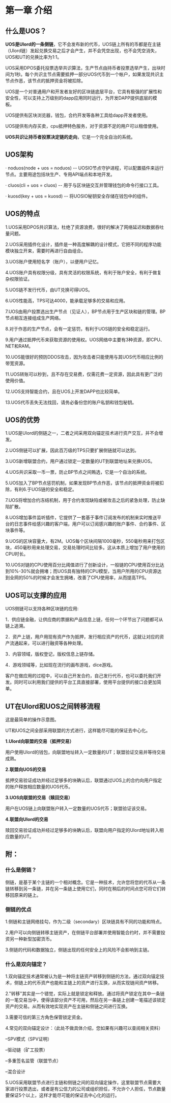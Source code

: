 # 第一章 介绍

## 什么是UOS？

**UOS是Ulord的一条侧链**，它不会发布新的代币，UOS链上所有的币都是在主链（Ulord链）发起兑换交易之后才会产生，并不会凭空出现，也不会凭空消失，UOS和UT的兑换比率为1:1。

UOS采用DPOS委托投票选举共识算法，生产节点由持币者投票选举产生，出块时间为1秒。每个共识主节点需要抵押一部分UOS代币到一个帐户，如果发现共识主节点作恶，该节点的抵押资金将被扣除。

UOS是一个对普通用户和开发者友好的区块链底层平台，它具有极强的扩展性和安全性，可以支持上万级别的dapp应用同时运行，为开发DAPP提供底层的模板。

UOS提供有区块浏览器，钱包，合约开发等各种工具给dapp开发者使用。

UOS提供有内存买卖，cpu抵押特色服务，对于资源不足的用户可以租借使用。

**UOS共识让持币者投票决定链的走向**，它是一个完全自治的系统。

## UOS架构

· noduos\(node + uos = noduos\) -- UOSIO节点守护进程，可以配置插件来运行节点。主要用途包括块生产、专用API端点和本地开发。

· cluos\(cli + uos = cluos\) -- 用于与区块链交互并管理钱包的命令行接口工具。

· kuosd\(key + uos = kuosd\) -- 将UOSIO秘钥安全存储在钱包中的组件。

## UOS的特点

1.UOS采用DPOS共识算法，杜绝了资源浪费，很好的解决了网络延迟和数据吞吐量问题。

2.UOS采用插件化设计，插件是一种高度解耦的设计模式，它把不同的程序功能模块独立开来，需要时再进行自由组合。

3.UOS账户使用短名字（账户），以便用户记忆。

4.UOS账户具有权限分级，具有灵活的权限系统，有利于账户安全，有利于做复杂权限验证。

5.UOS链不发行代币，由UT兑换可得UOS。

6.UOS性能高，TPS可达4000，能承载足够多的交易和应用。

7.UOS由用户投票选出生产节点（见证人），BP节点用于生产区块和链的管理。BP节点相互连接组成生产网络。

8.对于作恶的生产节点，会有一定惩罚，有利于UOS链的安全和稳定运行。

9.用户通过抵押代币来获取资源的使用权。UOS网络中主要有3种资源，即CPU、NET和RAM。

10.UOS能很好的预防DDOS攻击，因为攻击者只能使用与其UOS代币相应比例的带宽资源。

11.UOS转账可以秒到，且不存在交易费，仅需花费一定资源，因此具有更广泛的使用价值。

12.UOS支持智能合约，且在UOS上开发DAPP也比较简单。

13.UOS代币丢失无法找回，请务必备份您的账户私钥和钱包秘钥。

## UOS的优势

1.UOS是Ulord的侧链之一，二者之间采用双向锚定技术进行资产交互，并不会增发。

2.UOS侧链可以扩展，因此百万级的TPS只要扩展侧链就可以达到。

3.UOS新增联盟合约，用户通过锁定一定数量的UT到联盟地址来兑换UOS。

4.UOS共识采取一币一票，防止BP节点之间贿选，它是一个自治的系统。

5.UOS加入了BP节点惩罚机制，如果发现BP节点作恶，该节点的抵押资金将被扣除，有利6.于UOS链的安全和稳定。

7.UOS将增加合约冻结机制，用于合约发现缺陷或被攻击之后的紧急处理，防止缺陷扩散。

8.UOS增加事件监听插件，它提供了一套基于事件订阅发布的机制来实时推送平台的日志事件给感兴趣的客户端，用户可以订阅感兴趣的账户事件、合约事件、区块事件等。

9.UOS的区块容量大，有2M。UOS每个区块间隔1000毫秒，550毫秒用来打包区块，450毫秒用来处理交易，交易处理时间比较多。这从本质上增加了用户使用的CPU时长。

10.UOS对链的CPU使用百分比阈值进行了创新设计，一般链的CPU使用百分比达到10%-30%就会拥堵；而UOS具有独特的CPU模型，当用户所用的CPU资源达到全网的50%的时候才会发生拥堵，改善了CPU使用率，从而提高TPS。

## UOS可以支撑的应用

UOS侧链可以支持各种区块链的应用:

1．供应链金融，让供应商的票据和产品信息上链，任何一个环节出了问题都可从链上追溯。

2．资产上链，用户用现有资产作为抵押，发行相应资产的代币，这就让对应的资产流通起来，可以进行融资等各种处理。

3．内容领域，版权登记，版权信息上链存储。

4．游戏领域等，比如现在流行的画布游戏，dice游戏。

客户在做应用的过程中，可以自己开发合约，自己发行代币，也可以委托我们开发。同时可以利用我们提供的平台工具直接部署，使用平台提供的接口会更加简单。

## UT在Ulord和UOS之间转移流程

这是最简单的操作示意图。

UT和UOS之间全部采用联盟的方式进行，这样能尽可能的保证去中心化。

**1.Ulord向联盟的交易（抵押交易）**

用户使用Ulord的钱包，向联盟地址转入一定数量的UT；联盟验证交易并等待交易成熟。

**2.联盟向UOS的交易**

抵押交易验证成功并经过足够多的块确认后，联盟通过UOS上的合约向用户指定的账户释放相应数量的UOS代币。

**3.UOS向联盟的交易（赎回交易）**

用户在UOS链上向联盟账户转入一定数量的UOS代币；联盟验证该交易。

**4.联盟向Ulord的交易**

赎回交易验证成功并经过足够多的块确认后，联盟向用户指定的Ulord地址转入相应数量的UT。

## 附：

### 什么是侧链？

侧链，是基于某个主链的一个相对概念。它是一种技术，允许您将您的代币从一条链转移到另一条链，并在另一条链上使用它们，同时在稍后的时间点您可将它们转移回原来的链上。

### 侧链的优点

1.侧链和主链网络挂勾，作为二级（secondary）区块链具有不同的功能和特点。

2.用户可以向侧链转移主链资产，在侧链平台部署并使用智能合约时，并不需要投资另一种新型加密货币。

3.侧链的代码和数据独立，侧链出现的任何安全上的风险不会影响到主链。

### 什么是双向锚定？

1.双向锚定技术通常被认为是一种将主链资产转移到侧链的方法，通过双向锚定技术，侧链上的代币资产也能和主链上的资产进行互换，从而实现链间资产转移。

2."转移"其实是一个错觉，实际上就是锁定和释放。通过将资产锁定在其中一条链的一笔交易当中，使得该部分资产不可用，然后在另一条链上创建一笔描述该锁定资产的交易。从而有效地实现资产在主链和侧链之间进行互换。

3.需要可信的第三方角色保管锁定资金。

4.常见的双向锚定设计：（此处不做具体介绍，您如果有兴趣可以查阅相关资料）

–SPV模式（SPV证明）

–驱动链（矿工投票）

–多重签名监管（联盟节点）

–混合设计

5.UOS采用联盟节点进行主链和侧链之间的双向锚定操作，这里联盟节点需要大家进行投票选出，或者是有公信力的公司或组织担任，不允许个人担任，节点数量要保证5个以上，这样才能尽可能的保证去中心化的运行。

